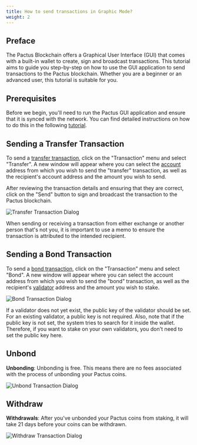 ```yaml
---
title: How to send transactions in Graphic Mode?
weight: 2
---
```


## Preface

The Pactus Blockchain offers a Graphical User Interface (GUI) that comes with a built-in wallet to create,
sign and broadcast transactions.
This tutorial aims to guide you step-by-step on how to use the GUI application to send transactions to the Pactus blockchain.
Whether you are a beginner or an advanced user, this tutorial is suitable for you.

## Prerequisites

Before we begin, you'll need to run the Pactus GUI application and ensure that it is synced with the network.
You can find detailed instructions on how to do this in the following [tutorial](/get-started/pactus-gui/).

## Sending a Transfer Transaction

To send a [transfer transaction](/protocol/transaction/transfer/), click on the "Transaction" menu and
select "Transfer".
A new window will appear where you can select the
[account](/protocol/blockchain/account/) address from which you wish to send the "transfer" transaction,
as well as the recipient's account address and the amount you wish to send.

After reviewing the transaction details and ensuring that they are correct,
click on the "Send" button to sign and broadcast the transaction to the Pactus blockchain.

![Transfer Transaction Dialog](/images/transfer-transaction-dialog.png)

When sending or receiving a transaction from either exchange or another person that's not you,
it is important to use a memo to ensure the transaction is attributed to the intended recipient.

## Sending a Bond Transaction

To send a [bond transaction](/protocol/transaction/bond/), click on the "Transaction" menu
and select "Bond".
A new window will appear where you can select the account address from which you wish to send the "bond" transaction,
as well as the recipient's [validator](/protocol/blockchain/validator/) address and
the amount you wish to stake.

![Bond Transaction Dialog](/images/bond-transaction-dialog.png)

If a validator does not yet exist, the public key of the validator should be set.
For an existing validator, a public key is not required.
Also, note that if the public key is not set, the system tries to search for it inside the wallet.
Therefore, if you want to stake on your own validators, you don't need to set the public key here.

## Unbond

**Unbonding**: Unbonding is free. This means there are no fees associated with the process of unbonding your Pactus coins.

![Unbond Transaction Dialog](/images/unbond-transaction-dialog.png)

## Withdraw

**Withdrawals**: After you've unbonded your Pactus coins from staking, it will take 21 days before your coins can be withdrawn.

![Withdraw Transaction Dialog](/images/withdraw-transaction-dialog.png)

